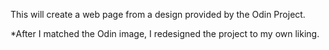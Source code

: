 This will create a web page from a design provided by the Odin Project.

*After I matched the Odin image, I redesigned the project to my own liking.
